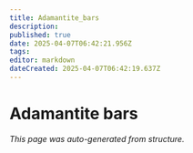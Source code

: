 ```yaml
---
title: Adamantite_bars
description: 
published: true
date: 2025-04-07T06:42:21.956Z
tags: 
editor: markdown
dateCreated: 2025-04-07T06:42:19.637Z
---
```


# Adamantite bars

*This page was auto-generated from structure.*